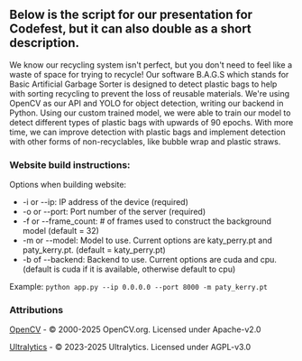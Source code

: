 ## Below is the script for our presentation for Codefest, but it can also double as a short description.
We know our recycling system isn't perfect, but you don't need to feel like a waste of space for trying to recycle! Our software B.A.G.S which stands for Basic Artificial Garbage Sorter is designed to detect plastic bags to help with sorting recycling to prevent the loss of reusable materials. We're using OpenCV as our API and YOLO for object detection, writing our backend in Python. Using our custom trained model, we were able to train our model to detect different types of plastic bags with upwards of 90 epochs. With more time, we can improve detection with plastic bags and implement detection with other forms of non-recyclables, like bubble wrap and plastic straws.

### Website build instructions:

Options when building website:
* -i or --ip: IP address of the device (required) 
* -o or --port: Port number of the server (required)
* -f or --frame_count: # of frames used to construct the background model (default = 32)
* -m or --model: Model to use. Current options are katy_perry.pt and paty_kerry.pt. (default = katy_perry.pt)
* -b of --backend: Backend to use. Current options are cuda and cpu. (default is cuda if it is available, otherwise default to cpu)

Example: `python app.py --ip 0.0.0.0 --port 8000 -m paty_kerry.pt`

### Attributions

[OpenCV](https://opencv.org/) - © 2000-2025 OpenCV.org. Licensed under Apache-v2.0

[Ultralytics](https://github.com/ultralytics/ultralytics) - © 2023-2025 Ultralytics. Licensed under AGPL-v3.0
